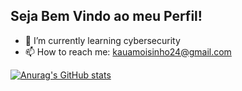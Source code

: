 ## Seja Bem Vindo ao meu Perfil!



- 🌱 I’m currently learning cybersecurity
- 📫 How to reach me: kauamoisinho24@gmail.com

[![Anurag's GitHub stats](https://github-readme-stats.vercel.app/api?username=odoisk)](https://github.com/anuraghazra/github-readme-stats)
